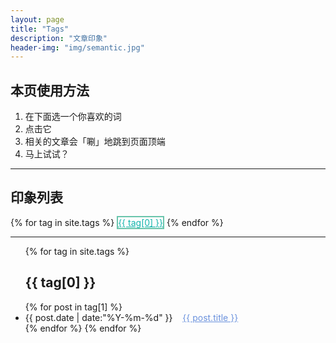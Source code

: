 ```yaml
---
layout: page
title: "Tags"
description: "文章印象"  
header-img: "img/semantic.jpg"  
---
```


## 本页使用方法

1. 在下面选一个你喜欢的词
2. 点击它
3. 相关的文章会「唰」地跳到页面顶端
4. 马上试试？

***
## 印象列表


<div id="tagcloud">
{% for tag in site.tags %}
<a href="#{{ tag[0] }}" title="{{ tag[0] }}" rel="{{ tag[1].size }}" style="color:#12b5ad;border: solid #6AC5AC 2px">{{ tag[0] }}</a>
{% endfor %}
</div>

***

<ul class="listing">
{% for tag in site.tags %}
  <h2 class="listing-seperator" id="{{ tag[0] }}" >{{ tag[0] }}</h2>
{% for post in tag[1] %}
  <li class="listing-item">
  <time datetime="{{ post.date | date:"%Y-%m-%d" }}">{{ post.date | date:"%Y-%m-%d" }}</time>
  <span>&nbsp;&nbsp;</span>
  <a href="{{ post.url }}" title="{{ post.title }}" style="color:#6b92dd">{{ post.title }}</a>
  </li>
{% endfor %}
{% endfor %}
</ul>

<!-- <script src="/js/tagcloud.js"></script>

<script language="javascript">
$.fn.tagcloud.defaults = {
  size: {start: 14, end: 18, unit: 'pt'},
  color: {start: '#cde', end: '#f52'}
};

$(function () {
  $('#tagcloud a').tagcloud();
});
</script>
 -->

